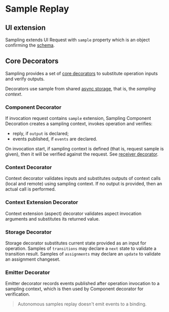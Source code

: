 # Sample Replay

## UI extension

Sampling extends UI Request with `sample` property which is an object confirming
the [schema](../src/.component/sample.cos.yaml).

## Core Decorators

Sampling provides a set of [core decorators](#) to substitute operation inputs and verify outputs.

Decorators use sample from shared [async storage](https://nodejs.org/api/async_context.html), that
is, the *sampling context*.

### Component Decorator

If invocation request contains `sample` extension, Sampling Component Decoration creates a sampling
context, invokes operation and verifies:

- reply, if `output` is declared;
- events published, if `events` are declared.

On invocation start, if sampling context is defined (that is, request sample is given), then it will
be verified against the request. See [receiver decorator](#receiver-decorator).

### Context Decorator

Context decorator validates inputs and substitutes outputs of context calls (local and remote) using
sampling context. If no output is provided, then an actual call is performed.

### Context Extension Decorator

Context extension (aspect) decorator validates aspect invocation arguments and substitutes its
returned value.

### Storage Decorator

Storage decorator substitutes current state provided as an input for operation. Samples
of `transitions` may declare a `next` state to validate a transition result. Samples
of `assignments` may declare an `update` to validate an assignment changeset.

### Emitter Decorator

Emitter decorator records events published after operation invocation to a sampling context, which
is then used by Component decorator for verification.

> Autonomous samples replay doesn't emit events to a binding.
